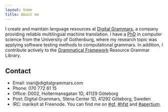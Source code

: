 ```yaml
---
layout: home
title: About me
---
```


I create and maintain language resources at [Digital Grammars](https://www.digitalgrammars.com/), a company providing reliable multilingual machine translation. I have a [PhD](https://gupea.ub.gu.se/handle/2077/59037) in computer science from the University of Gothenburg, where my research topic was applying software testing methods to computational grammars.
In addition, I contribute actively to the [Grammatical Framework](http://www.grammaticalframework.org/) Resource Grammar Library.


## Contact

* Email: &#105;&#110;&#097;&#114;&#105;&#064;&#100;&#105;&#103;&#105;&#116;&#097;&#108;&#103;&#114;&#097;&#109;&#109;&#097;&#114;&#115;&#046;&#099;&#111;&#109;
* Phone: 070 772 61 15
* Office: D002, Holtermansgatan 1D, 41129 Göteborg
* Post: Digital Grammars, Stena Center 1D, 41292 Göteborg, Sweden
* IRC: inariksit at Freenode. You can find me on [#gf](https://webchat.freenode.net/?channels=gf), [#hfst](https://webchat.freenode.net/?channels=hfst) and [#apertium](https://webchat.freenode.net/?channels=apertium).

